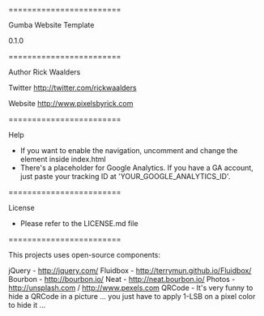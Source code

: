 ========================

Gumba Website Template

0.1.0

========================

Author
Rick Waalders

Twitter
http://twitter.com/rickwaalders

Website
http://www.pixelsbyrick.com

========================

Help

- If you want to enable the navigation, uncomment and change the <nav> element inside index.html
- There's a placeholder for Google Analytics. If you have a GA account, just paste your tracking ID at 'YOUR_GOOGLE_ANALYTICS_ID'.

========================

License

- Please refer to the LICENSE.md file

========================

This projects uses open-source components:

jQuery - http://jquery.com/
Fluidbox - http://terrymun.github.io/Fluidbox/
Bourbon - http://bourbon.io/
Neat - http://neat.bourbon.io/
Photos - http://unsplash.com / http://www.pexels.com
QRCode - It's very funny to hide a QRCode in a picture ... you just have to apply 1-LSB on a pixel color to hide it ...
